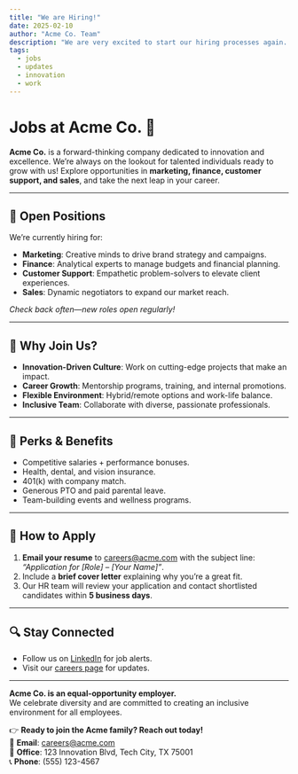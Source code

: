 ```yaml
---
title: "We are Hiring!"
date: 2025-02-10
author: "Acme Co. Team"
description: "We are very excited to start our hiring processes again. Learn about the basis of the process"
tags:
  - jobs
  - updates
  - innovation
  - work
---
```


# Jobs at Acme Co. 🚀

**Acme Co.** is a forward-thinking company dedicated to innovation and excellence. We’re always on the lookout for talented individuals ready to grow with us! Explore opportunities in **marketing, finance, customer support, and sales**, and take the next leap in your career.

---

## 🌟 Open Positions
We’re currently hiring for:
- **Marketing**: Creative minds to drive brand strategy and campaigns.
- **Finance**: Analytical experts to manage budgets and financial planning.
- **Customer Support**: Empathetic problem-solvers to elevate client experiences.
- **Sales**: Dynamic negotiators to expand our market reach.

*Check back often—new roles open regularly!*

---

## 🎯 Why Join Us?
- **Innovation-Driven Culture**: Work on cutting-edge projects that make an impact.
- **Career Growth**: Mentorship programs, training, and internal promotions.
- **Flexible Environment**: Hybrid/remote options and work-life balance.
- **Inclusive Team**: Collaborate with diverse, passionate professionals.

---

## 💼 Perks & Benefits
- Competitive salaries + performance bonuses.
- Health, dental, and vision insurance.
- 401(k) with company match.
- Generous PTO and paid parental leave.
- Team-building events and wellness programs.

---

## 📝 How to Apply
1. **Email your resume** to [careers@acme.com](mailto:careers@acme.com) with the subject line:  
   *“Application for [Role] – [Your Name]”*.
2. Include a **brief cover letter** explaining why you’re a great fit.
3. Our HR team will review your application and contact shortlisted candidates within **5 business days**.

---

## 🔍 Stay Connected
- Follow us on [LinkedIn](https://linkedin.com/company/acme-co) for job alerts.
- Visit our [careers page](https://acme.com/careers) for updates.

---

**Acme Co. is an equal-opportunity employer.**  
We celebrate diversity and are committed to creating an inclusive environment for all employees.

👉 **Ready to join the Acme family? Reach out today!**  
📧 **Email**: [careers@acme.com](mailto:careers@acme.com)  
📍 **Office**: 123 Innovation Blvd, Tech City, TX 75001  
📞 **Phone**: (555) 123-4567  
